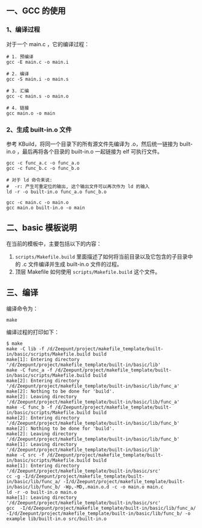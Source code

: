 ## 一、GCC 的使用

### 1、编译过程

对于一个 main.c ，它的编译过程：

```shell
# 1. 预编译
gcc -E main.c -o main.i

# 2. 编译
gcc -S main.i -o main.s

# 3. 汇编
gcc -c main.s -o main.o

# 4. 链接
gcc main.o -o main
```

### 2、生成 built-in.o 文件

参考 KBuild，将同一个目录下的所有源文件先编译为 .o，然后统一链接为 built-in.o ，最后再将各个目录的 built-in.o 一起链接为 elf 可执行文件。

```shell
gcc -c func_a.c -o func_a.o
gcc -c func_b.c -o func_b.o

# 对于 ld 命令来说:
#  -r: 产生可重定位的输出, 这个输出文件可以再次作为 ld 的输入
ld -r -o built-in.o func_a.o func_b.o

gcc -c main.c -o main.o
gcc main.o built-in.o -o main
```

## 二、basic 模板说明

在当前的模板中，主要包括以下的内容：

1. `scripts/Makefile.build` 里面描述了如何将当前目录以及它包含的子目录中的 .c 文件编译并生成 built-in.o 文件的过程。
2. 顶层 Makefile 如何使用 `scripts/Makefile.build` 这个文件。

## 三、编译

编译命令为：

```shell
make
```

编译过程的打印如下：

```shell
$ make
make -C lib -f /d/Zeepunt/project/makefile_template/built-in/basic/scripts/Makefile.build build
make[1]: Entering directory '/d/Zeepunt/project/makefile_template/built-in/basic/lib'
make -C func_a -f /d/Zeepunt/project/makefile_template/built-in/basic/scripts/Makefile.build build
make[2]: Entering directory '/d/Zeepunt/project/makefile_template/built-in/basic/lib/func_a'
make[2]: Nothing to be done for 'build'.
make[2]: Leaving directory '/d/Zeepunt/project/makefile_template/built-in/basic/lib/func_a'
make -C func_b -f /d/Zeepunt/project/makefile_template/built-in/basic/scripts/Makefile.build build
make[2]: Entering directory '/d/Zeepunt/project/makefile_template/built-in/basic/lib/func_b'
make[2]: Nothing to be done for 'build'.
make[2]: Leaving directory '/d/Zeepunt/project/makefile_template/built-in/basic/lib/func_b'
make[1]: Leaving directory '/d/Zeepunt/project/makefile_template/built-in/basic/lib'
make -C src -f /d/Zeepunt/project/makefile_template/built-in/basic/scripts/Makefile.build build
make[1]: Entering directory '/d/Zeepunt/project/makefile_template/built-in/basic/src'
cc -g -I/d/Zeepunt/project/makefile_template/built-in/basic/lib/func_a/ -I/d/Zeepunt/project/makefile_template/built-in/basic/lib/func_b/ -Wp,-MD,.main.o.d -c -o main.o main.c
ld -r -o built-in.o main.o
make[1]: Leaving directory '/d/Zeepunt/project/makefile_template/built-in/basic/src'
gcc  -I/d/Zeepunt/project/makefile_template/built-in/basic/lib/func_a/ -I/d/Zeepunt/project/makefile_template/built-in/basic/lib/func_b/ -o example lib/built-in.o src/built-in.o
```

